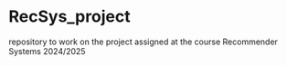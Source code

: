 # RecSys_project
repository to work on the project assigned at the course Recommender Systems 2024/2025
